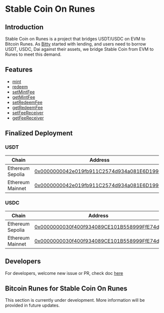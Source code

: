 # Stable Coin On Runes

## Introduction

Stable Coin on Runes is a project that bridges USDT/USDC on EVM to Bitcoin Runes. As [Bitty](https://bitty.io) started with lending, and users need to borrow USDT, USDC, Dai against their assets, we bridge Stable Coin from EVM to Runes to meet this demand.

## Features

- [mint](https://github.com/BittyIO/dai-on-runes/blob/main/src/IStableCoinOnRunes.sol#L46)
- [redeem](https://github.com/BittyIO/dai-on-runes/blob/main/src/IStableCoinOnRunes.sol#L57)
- [setMintFee](https://github.com/BittyIO/dai-on-runes/blob/main/src/IStableCoinOnRunes.sol#L71)
- [getMintFee](https://github.com/BittyIO/dai-on-runes/blob/main/src/IStableCoinOnRunes.sol#L85)
- [setRedeemFee](https://github.com/BittyIO/dai-on-runes/blob/main/src/IStableCoinOnRunes.sol#L79)
- [getRedeemFee](https://github.com/BittyIO/dai-on-runes/blob/main/src/IStableCoinOnRunes.sol#L91)
- [setFeeReceiver](https://github.com/BittyIO/dai-on-runes/blob/main/src/IStableCoinOnRunes.sol#L63)
- [getFeeReceiver](https://github.com/BittyIO/dai-on-runes/blob/main/src/IStableCoinOnRunes.sol#L97)

## Finalized Deployment

### USDT
|Chain|Address|
|-----|-------|
|Ethereum Sepolia|[0x0000000042e019fb911C2574d934a081E6D199c8](https://sepolia.etherscan.io/address/0x0000000042e019fb911C2574d934a081E6D199c8)
|Ethereum Mainnet|[0x0000000042e019fb911C2574d934a081E6D199c8](https://etherscan.io/address/0x0000000042e019fb911C2574d934a081E6D199c8)

### USDC
|Chain|Address|
|---|---|
|Ethereum Sepolia|[0x0000000030f400f934089CE101B558999FfE74d0](https://sepolia.etherscan.io/address/0x0000000030f400f934089CE101B558999FfE74d0)
|Ethereum Mainnet|[0x0000000030f400f934089CE101B558999FfE74d0](https://etherscan.io/address/0x0000000030f400f934089CE101B558999FfE74d0)

## Developers
For developers, welcome new issue or PR, check doc [here](https://github.com/BittyIO/stablecoin-on-runes/blob/main/dev.md)

## Bitcoin Runes for Stable Coin On Runes

This section is currently under development. More information will be provided in future updates.
